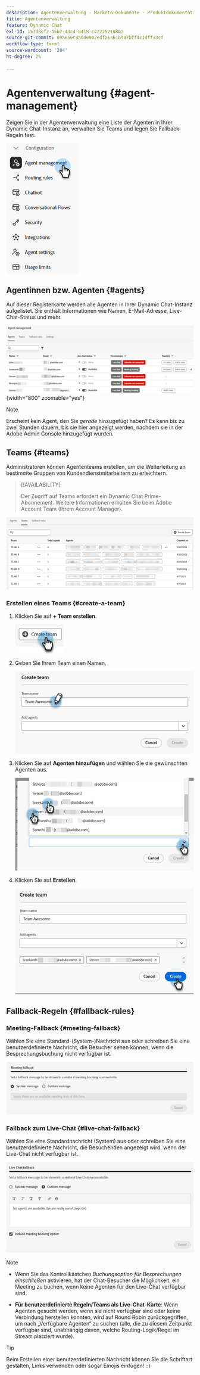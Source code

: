 ```yaml
---
description: Agentenverwaltung - Marketo-Dokumente - Produktdokumentation
title: Agentenverwaltung
feature: Dynamic Chat
exl-id: 151d8cf2-a5b7-43c4-8418-cc22252108b2
source-git-commit: 09a656c3a0d0002edfa1a61b987bff4c1dff33cf
workflow-type: tm+mt
source-wordcount: '284'
ht-degree: 2%

---
```


# Agentenverwaltung {#agent-management}

Zeigen Sie in der Agentenverwaltung eine Liste der Agenten in Ihrer Dynamic Chat-Instanz an, verwalten Sie Teams und legen Sie Fallback-Regeln fest.

![](assets/agent-management-1.png)

## Agentinnen bzw. Agenten {#agents}

Auf dieser Registerkarte werden alle Agenten in Ihrer Dynamic Chat-Instanz aufgelistet. Sie enthält Informationen wie Namen, E-Mail-Adresse, Live-Chat-Status und mehr.

![](assets/agent-management-2.png){width="800" zoomable="yes"}

>[!NOTE]
>
>Erscheint kein Agent, den Sie _gerade_ hinzugefügt haben? Es kann bis zu zwei Stunden dauern, bis sie hier angezeigt werden, nachdem sie in der Adobe Admin Console hinzugefügt wurden.

## Teams {#teams}

Administratoren können Agententeams erstellen, um die Weiterleitung an bestimmte Gruppen von Kundendienstmitarbeitern zu erleichtern.

>[!AVAILABILITY]
>
>Der Zugriff auf Teams erfordert ein Dynamic Chat Prime-Abonnement. Weitere Informationen erhalten Sie beim Adobe Account Team (Ihrem Account Manager).

![](assets/agent-management-3.png)

### Erstellen eines Teams {#create-a-team}

1. Klicken Sie auf **+ Team erstellen**.

   ![](assets/agent-management-4.png)

1. Geben Sie Ihrem Team einen Namen.

   ![](assets/agent-management-5.png)

1. Klicken Sie auf **Agenten hinzufügen** und wählen Sie die gewünschten Agenten aus.

   ![](assets/agent-management-6.png)

1. Klicken Sie auf **Erstellen**.

   ![](assets/agent-management-7.png)

## Fallback-Regeln {#fallback-rules}

### Meeting-Fallback {#meeting-fallback}

Wählen Sie eine Standard-(System-)Nachricht aus oder schreiben Sie eine benutzerdefinierte Nachricht, die Besucher sehen können, wenn die Besprechungsbuchung nicht verfügbar ist.

![](assets/agent-management-8.png)

### Fallback zum Live-Chat {#live-chat-fallback}

Wählen Sie eine Standardnachricht (System) aus oder schreiben Sie eine benutzerdefinierte Nachricht, die Besuchenden angezeigt wird, wenn der Live-Chat nicht verfügbar ist.

![](assets/agent-management-9.png)

>[!NOTE]
>
>* Wenn Sie das Kontrollkästchen _Buchungsoption für Besprechungen einschließen_ aktivieren, hat der Chat-Besucher die Möglichkeit, ein Meeting zu buchen, wenn keine Agenten für den Live-Chat verfügbar sind.
>
>* **Für benutzerdefinierte Regeln/Teams als Live-Chat-Karte**: Wenn Agenten gesucht werden, wenn sie nicht verfügbar sind oder keine Verbindung herstellen konnten, wird auf Round Robin zurückgegriffen, um nach „Verfügbare Agenten“ zu suchen (alle, die zu diesem Zeitpunkt verfügbar sind, unabhängig davon, welche Routing-Logik/Regel im Stream platziert wurde).

>[!TIP]
>
>Beim Erstellen einer benutzerdefinierten Nachricht können Sie die Schriftart gestalten, Links verwenden oder sogar Emojis einfügen! `:)`
